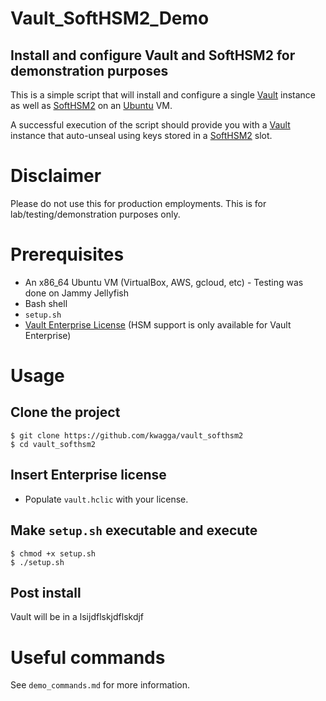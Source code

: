 # Vault_SoftHSM2_Demo

## Install and configure Vault and SoftHSM2 for demonstration purposes

This is a simple script that will install and configure a single [Vault](https://www.vaultproject.io/) instance as well as [SoftHSM2](https://github.com/opendnssec/SoftHSMv2) on an [Ubuntu](https://ubuntu.com/) VM.

A successful execution of the script should provide you with a [Vault](https://www.vaultproject.io/) instance that auto-unseal using keys stored in a [SoftHSM2](https://github.com/opendnssec/SoftHSMv2) slot.

# Disclaimer
Please do not use this for production employments. This is for lab/testing/demonstration purposes only.

# Prerequisites
- An x86_64 Ubuntu VM (VirtualBox, AWS, gcloud, etc) - Testing was done on Jammy Jellyfish
- Bash shell
- `setup.sh` 
- [Vault Enterprise License](https://www.vaultproject.io/docs/enterprise/license) (HSM support is only available for Vault Enterprise)

# Usage
## Clone the project
```
$ git clone https://github.com/kwagga/vault_softhsm2
$ cd vault_softhsm2
```
## Insert Enterprise license
- Populate `vault.hclic` with your license.

## Make `setup.sh` executable and execute
```
$ chmod +x setup.sh
$ ./setup.sh
```
## Post install
Vault will be in a lsijdflskjdflskdjf

# Useful commands

See `demo_commands.md` for more information.
